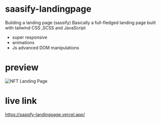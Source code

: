 # saasify-landingpage
Building a landing page (sassify)
Basically a full-fledged landing page built with tailwind CSS ,SCSS and JavaScript

- super responsive
- animations
- Js advanced DOM manipulations

# preview
![NFT Landing Page](https://user-images.githubusercontent.com/71198309/202300350-8c96627b-0a53-45d8-895e-ccda63dd2aa0.jpg)

# live link
https://saasify-landingpage.vercel.app/
